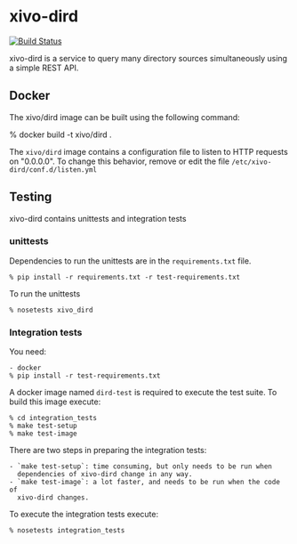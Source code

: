 xivo-dird
=========
[![Build Status](https://travis-ci.org/xivo-pbx/xivo-dird.png?branch=master)](https://travis-ci.org/xivo-pbx/xivo-dird)

xivo-dird is a service to query many directory sources simultaneously using a
simple REST API.


## Docker

The xivo/dird image can be built using the following command:

   % docker build -t xivo/dird .

The `xivo/dird` image contains a configuration file to listen to HTTP requests
on "0.0.0.0". To change this behavior, remove or edit the file
`/etc/xivo-dird/conf.d/listen.yml`


## Testing

xivo-dird contains unittests and integration tests

### unittests

Dependencies to run the unittests are in the `requirements.txt` file.

    % pip install -r requirements.txt -r test-requirements.txt

To run the unittests

    % nosetests xivo_dird

### Integration tests

You need:

    - docker
    % pip install -r test-requirements.txt

A docker image named `dird-test` is required to execute the test suite.
To build this image execute:

    % cd integration_tests
    % make test-setup
    % make test-image

There are two steps in preparing the integration tests:

    - `make test-setup`: time consuming, but only needs to be run when
      dependencies of xivo-dird change in any way.
    - `make test-image`: a lot faster, and needs to be run when the code of
      xivo-dird changes.

To execute the integration tests execute:

    % nosetests integration_tests
